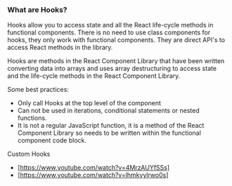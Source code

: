 ### What are Hooks?

Hooks allow you to access state and all the React life-cycle methods in functional components. There is no need to use class components for hooks, they only work with functional components. They are direct API's to access React methods in the library.

Hooks are methods in the React Component Library that have been written converting data into arrays and uses array destructuring to access state and the life-cycle methods in the React Component Library.

Some best practices:

- Only call Hooks at the top level of the component
- Can not be used in iterations, conditional statements or nested functions.
- It is not a regular JavaScript function, it is a method of the React Component Library so needs to be written within the functional component code block.

Custom Hooks

- [https://www.youtube.com/watch?v=4MrzAUYfSSs]
- [https://www.youtube.com/watch?v=lhmkvylrwo0s]
